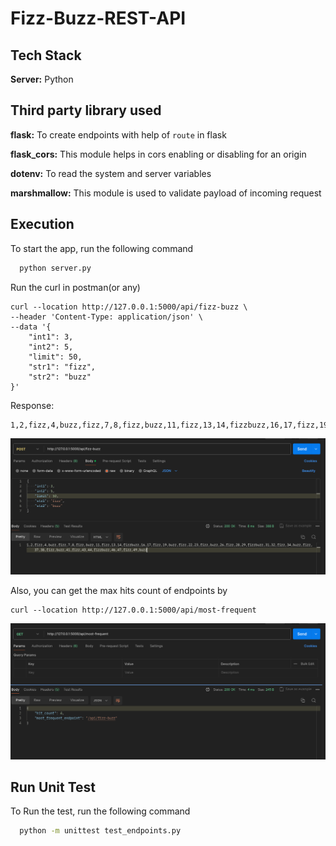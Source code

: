 # Fizz-Buzz-REST-API
## Tech Stack

**Server:** Python

## Third party library used
  **flask:** To create endpoints with help of `route` in flask
  
  **flask_cors:** This module helps in cors enabling or disabling for an origin

  **dotenv:** To read the system and server variables

  **marshmallow:** This module is used to validate payload of incoming request

## Execution

To start the app, run the following command

```bash
  python server.py
```
Run the curl in postman(or any)
```
curl --location http://127.0.0.1:5000/api/fizz-buzz \
--header 'Content-Type: application/json' \
--data '{
    "int1": 3,
    "int2": 5,
    "limit": 50,
    "str1": "fizz",
    "str2": "buzz"
}'
```

Response:
```
1,2,fizz,4,buzz,fizz,7,8,fizz,buzz,11,fizz,13,14,fizzbuzz,16,17,fizz,19,buzz,fizz,22,23,fizz,buzz,26,fizz,28,29,fizzbuzz,31,32,fizz,34,buzz,fizz,37,38,fizz,buzz,41,fizz,43,44,fizzbuzz,46,47,fizz,49,buzz
```
![](screenshots/img.png)

Also, you can get the max hits count of endpoints by 

```
curl --location http://127.0.0.1:5000/api/most-frequent
```
![](screenshots/img_1.png)

## Run Unit Test
To Run the test, run the following command
```bash
  python -m unittest test_endpoints.py
```